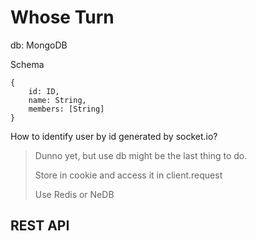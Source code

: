 # Whose Turn

db: MongoDB

Schema

```
{
	id: ID,
	name: String,
	members: [String]
}
```

How to identify user by id generated by socket.io? 

> Dunno yet, but use db might be the last thing to do.
>
> Store in cookie and access it in client.request
>
> Use Redis or NeDB

## REST API

